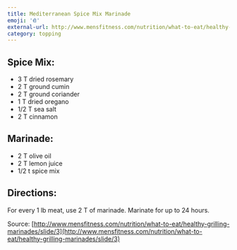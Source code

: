 ```yaml
---
title: Mediterranean Spice Mix Marinade
emoji: '𐂑'
external-url: http://www.mensfitness.com/nutrition/what-to-eat/healthy-grilling-marinades/slide/3
category: topping
---
```


## Spice Mix:
- 3 T dried rosemary
- 2 T ground cumin
- 2 T ground coriander
- 1 T dried oregano
- 1/2 T sea salt
- 2 T cinnamon

## Marinade:
- 2 T olive oil
- 2 T lemon juice
- 1/2 t spice mix

## Directions:
For every 1 lb meat, use 2 T of marinade. Marinate for up to 24 hours.

Source: [http://www.mensfitness.com/nutrition/what-to-eat/healthy-grilling-marinades/slide/3](http://www.mensfitness.com/nutrition/what-to-eat/healthy-grilling-marinades/slide/3)
